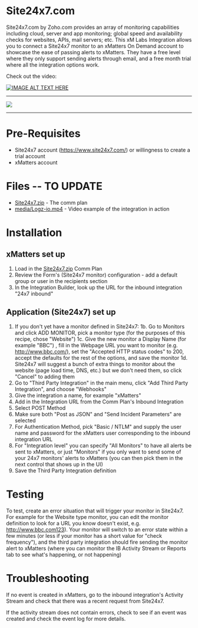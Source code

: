 # Site24x7.com
Site24x7.com by Zoho.com provides an array of monitoring capabilities including cloud, server and app monitoring; global speed and availability checks for websites, APIs, mail servers; etc. This xM Labs Integration allows you to connect a Site24x7 monitor to an xMatters On Demand account to showcase the ease of passing alerts to xMatters.
They have a free level where they only support sending alerts through email, and a free month trial where all the integration options work.

Check out the video:

[![IMAGE ALT TEXT HERE](https://img.youtube.com/vi/YG7_1T4aP44/0.jpg)](https://www.youtube.com/watch?v=YG7_1T4aP44)


---------

<kbd>
  <img src="https://github.com/xmatters/xMatters-Labs/raw/master/media/disclaimer.png">
</kbd>

---------


# Pre-Requisites
* Site24x7 account (https://www.site24x7.com/) or willingness to create a trial account
* xMatters account

# Files -- TO UPDATE
* [Site24x7.zip](Site24x7.zip) - The comm plan
* [media/Logz-io.mp4](Logz-io.mp4) - Video example of the integration in action

# Installation

## xMatters set up

1. Load in the [Site24x7.zip](Site24x7.zip) Comm Plan
2. Review the Form's (Site24x7 monitor) configuration - add a default group or user in the recipients section
3. In the Integration Builder, look up the URL for the inbound integration "24x7 inbound"

## Application (Site24x7) set up

1. If you don't yet have a monitor defined in Site24x7:
1b. Go to Monitors and click ADD MONITOR, pick a monitor type (for the purposes of this recipe, chose "Website")
1c. Give the new monitor a Display Name (for example "BBC") , fill in the Webpage URL you want to monitor (e.g. http://www.bbc.com/), set the "Accepted HTTP status codes" to 200, accept the defaults for the rest of the options, and save the monitor
1d. Site24x7 will suggest a bunch of extra things to monitor about the website (page load time, DNS, etc.) but we don't need them, so click "Cancel" to adding them
2. Go to "Third Party Integration" in the main menu, click "Add Third Party Integration", and choose "Webhooks"
3. Give the integration a name, for example "xMatters"
4. Add in the Integration URL from the Comm Plan's Inbound Integration
5. Select POST Method
6. Make sure both "Post as JSON" and "Send Incident Parameters" are selected
7. For Authentication Method, pick "Basic / NTLM" and supply the user name and password for the xMatters user corresponding to the inbound integration URL
8. For "Integration level" you can specify "All Monitors" to have all alerts be sent to xMatters, or just "Monitors" if you only want to send some of your 24x7 monitors' alerts to xMatters (you can then pick them in the next control that shows up in the UI)
9. Save the Third Party Integration definition
   
# Testing
To test, create an error situation that will trigger your monitor in Site24x7. For example for the Website type monitor, you can edit the monitor definition to look for a URL you know doesn't exist, e.g. http://www.bbc.com123).
Your monitor will switch to an error state within a few minutes (or less if your monitor has a short value for "check frequency"), and the third party integration should fire sending the monitor alert to xMatters (where you can monitor the IB Activity Stream or Reports tab to see what's happening, or not happening)

# Troubleshooting
If no event is created in xMatters, go to the inbound integration's Activity Stream and check that there was a recent request from Site24x7.

If the activity stream does not contain errors, check to see if an event was created and check the event log for more details.